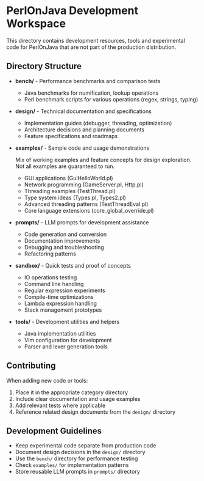 # PerlOnJava Development Workspace

This directory contains development resources, tools and experimental code for PerlOnJava that are not part of the production distribution.

## Directory Structure

- **bench/** - Performance benchmarks and comparison tests
    - Java benchmarks for numification, lookup operations
    - Perl benchmark scripts for various operations (regex, strings, typing)

- **design/** - Technical documentation and specifications
    - Implementation guides (debugger, threading, optimization)
    - Architecture decisions and planning documents
    - Feature specifications and roadmaps

- **examples/** - Sample code and usage demonstrations

  Mix of working examples and feature concepts for design exploration. Not all examples are guaranteed to run.

  - GUI applications (GuiHelloWorld.pl)
  - Network programming (GameServer.pl, Http.pl)
  - Threading examples (TestThread.pl)
  - Type system ideas (Types.pl, Types2.pl)
  - Advanced threading patterns (TestThreadEval.pl)
  - Core language extensions (core_global_override.pl)

- **prompts/** - LLM prompts for development assistance
  - Code generation and conversion
  - Documentation improvements
  - Debugging and troubleshooting
  - Refactoring patterns

- **sandbox/** - Quick tests and proof of concepts
    - IO operations testing
    - Command line handling
    - Regular expression experiments
    - Compile-time optimizations
    - Lambda expression handling
    - Stack management prototypes

- **tools/** - Development utilities and helpers
    - Java implementation utilities
    - Vim configuration for development
    - Parser and lexer generation tools

## Contributing

When adding new code or tools:

1. Place it in the appropriate category directory
2. Include clear documentation and usage examples
3. Add relevant tests where applicable
4. Reference related design documents from the `design/` directory

## Development Guidelines

- Keep experimental code separate from production code
- Document design decisions in the `design/` directory
- Use the `bench/` directory for performance testing
- Check `examples/` for implementation patterns
- Store reusable LLM prompts in `prompts/` directory

